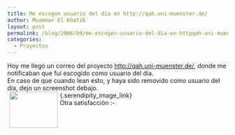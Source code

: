 ```yaml
---
title: Me escogen usuario del día en http://qah.uni-muenster.de/
author: Muammar El Khatib
layout: post
permalink: /blog/2006/09/me-escogen-usuario-del-dia-en-httpqah-uni-muenster-de/
categories:
  - Proyectos
---
```

Hoy me llegó un correo del proyecto http://qah.uni-muenster.de/, donde me notificaban que fuí escogido como usuario del día.  
En caso de que cuando lean esto, y haya sido removido como usuario del día, dejo un screenshot debajo.  
[<img width='110' height='83' style="float: left; border: 0px; padding-left: 5px; padding-right: 5px;" src="/uploads/qmct.serendipityThumb.png" alt="" />][1]{.serendipity_image_link}  
Otra satisfacción <img src="http://muammar.me/blog/wp-includes/images/smilies/simple-smile.png" alt=":-)" class="wp-smiley" style="height: 1em; max-height: 1em;" />

 [1]: /uploads/qmct.png